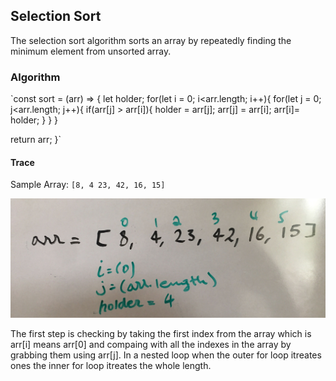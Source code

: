 
## Selection Sort

  The selection sort algorithm sorts an array by repeatedly finding the minimum element from unsorted array. 

### Algorithm

  `const sort = (arr) => {
    let holder;
    for(let i = 0; i<arr.length; i++){
      for(let j = 0; j<arr.length; j++){
         if(arr[j] > arr[i]){
            holder = arr[j];
            arr[j] = arr[i];
              arr[i]= holder;
      }
    }
  }
  
  return arr;
}`

#### Trace

Sample Array: `[8, 4 23, 42, 16, 15]`

![Phase one](./asset/image/1st-iteration.jpg)

The first step is checking by taking the first index from the array which is arr[i] means arr[0] and compaing with all the indexes in the array by grabbing them using arr[j]. In a nested loop when the outer for loop itreates ones the inner for loop itreates the whole length.


